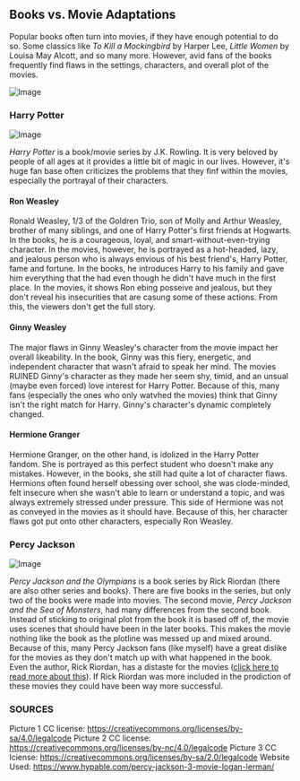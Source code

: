 ## Books vs. Movie Adaptations

Popular books often turn into movies, if they have enough potential to do so. Some classics like _To Kill a Mockingbird_ by Harper Lee, _Little Women_ by Louisa May Alcott, and so many more. However, avid fans of the books frequently find flaws in the settings, characters, and overall plot of the movies. 

![Image](https://upload.wikimedia.org/wikipedia/commons/a/ac/Open_books.except.jpg)

### Harry Potter
![Image](https://psycatgames.com/magazine/party-games/harry-potter-would-you-rather/feature-image_hua0feff45436b95e78101ce6cd116d725_1320141_1600x1200_fill_q100_box_smart1.jpg)

_Harry Potter_ is a book/movie series by J.K. Rowling. It is very beloved by people of all ages at it provides a little bit of magic in our lives. However, it's huge fan base often criticizes the problems that they finf within the movies, especially the portrayal of their characters. 

#### Ron Weasley

Ronald Weasley, 1/3 of the Goldren Trio, son of Molly and Arthur Weasley, brother of many siblings, and one of Harry Potter's first friends at Hogwarts. In the books, he is a courageous, loyal, and smart-without-even-trying character. In the movies, however, he is portrayed as a hot-headed, lazy, and jealous person who is always envious of his best friend's, Harry Potter, fame and fortune. In the books, he introduces Harry to his family and gave him everything that the had even though he didn't have much in the first place. In the movies, it shows Ron ebing posseive and jealous, but they don't reveal his insecurities that are casung some of these actions. From this, the viewers don't get the full story. 

#### Ginny Weasley

The major flaws in Ginny Weasley's character from the movie impact her overall likeability. In the book, Ginny was this fiery, energetic, and independent character that wasn't afraid to speak her mind. The movies RUINED Ginny's character as they made her seem shy, timid, and an unsual (maybe even forced) love interest for Harry Potter. Because of this, many fans (especially the ones who only watvhed the movies) think that Ginny isn't the right match for Harry. Ginny's character's dynamic completely changed. 

#### Hermione Granger

Hermione Granger, on the other hand, is idolized in the Harry Potter fandom. She is portrayed as this perfect student who doesn't make any mistakes. However, in the books, she still had quite a lot of character flaws. Hermions often found herself obessing over school, she was clode-minded, felt insecure when she wasn't able to learn or understand a topic, and was always extremely stressed under pressure. This side of Hermione was not as conveyed in the movies as it should have. Because of this, her character flaws got put onto other characters, especially Ron Weasley. 


### Percy Jackson

![Image](https://live.staticflickr.com/3715/9527836664_63b81c4b4b.jpg)

_Percy Jackson and the Olympians_ is a book series by Rick Riordan (there are also other series and books). There are five books in the series, but only two of the books were made into movies. The second movie, _Percy Jackson and the Sea of Monsters_, had many differences from the second book. Instead of sticking to original plot from the book it is based off of, the movie uses scenes that should have been in the later books. This makes the movie nothing like the book as the plotline was messed up and mixed around. Because of this, many Percy Jackson fans (like myself) have a great dislike for the movies as they don't match up with what happened in the book. Even the author, Rick Riordan, has a distaste for the movies ([click here to read more about this](https://www.hypable.com/percy-jackson-3-movie-logan-lerman/)). If Rick Riordan was more included in the prodiction of these movies they could have been way more successful. 


### SOURCES

Picture 1 CC license: https://creativecommons.org/licenses/by-sa/4.0/legalcode
Picture 2 CC license: https://creativecommons.org/licenses/by-nc/4.0/legalcode
Picture 3 CC lciense: https://creativecommons.org/licenses/by-sa/2.0/legalcode
Website Used: https://www.hypable.com/percy-jackson-3-movie-logan-lerman/
